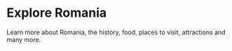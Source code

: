 # Explore Romania
Learn more about Romania, the history, food, places to visit, attractions and many more.
